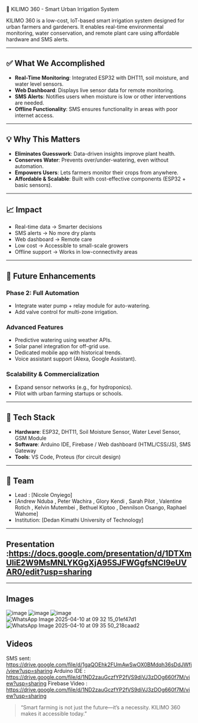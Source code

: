 🌱 KILIMO 360 - Smart Urban Irrigation System

KILIMO 360 is a low-cost, IoT-based smart irrigation system designed for urban farmers and gardeners. It enables real-time environmental monitoring, water conservation, and remote plant care using affordable hardware and SMS alerts.

---

## ✅ What We Accomplished

- **Real-Time Monitoring**: Integrated ESP32 with DHT11, soil moisture, and water level sensors.
- **Web Dashboard**: Displays live sensor data for remote monitoring.
- **SMS Alerts**: Notifies users when moisture is low or other interventions are needed.
- **Offline Functionality**: SMS ensures functionality in areas with poor internet access.

---

## 💡 Why This Matters

- **Eliminates Guesswork**: Data-driven insights improve plant health.
- **Conserves Water**: Prevents over/under-watering, even without automation.
- **Empowers Users**: Lets farmers monitor their crops from anywhere.
- **Affordable & Scalable**: Built with cost-effective components (ESP32 + basic sensors).

---

## 📈 Impact

- Real-time data → Smarter decisions
- SMS alerts → No more dry plants
- Web dashboard → Remote care
- Low cost → Accessible to small-scale growers
- Offline support → Works in low-connectivity areas

---

## 🚀 Future Enhancements

### Phase 2: Full Automation
- Integrate water pump + relay module for auto-watering.
- Add valve control for multi-zone irrigation.

### Advanced Features
- Predictive watering using weather APIs.
- Solar panel integration for off-grid use.
- Dedicated mobile app with historical trends.
- Voice assistant support (Alexa, Google Assistant).

### Scalability & Commercialization
- Expand sensor networks (e.g., for hydroponics).
- Pilot with urban farming startups or schools.

---

## 🔧 Tech Stack

- **Hardware**: ESP32, DHT11, Soil Moisture Sensor, Water Level Sensor, GSM Module
- **Software**: Arduino IDE, Firebase / Web dashboard (HTML/CSS/JS), SMS Gateway
- **Tools**: VS Code, Proteus  (for circuit design)

---

## 🧠 Team

- Lead : [Nicole Onyiego]
- [Andrew Nduba , Peter Wachira , Glory Kendi , Sarah Pilot , Valentine Rotich , Kelvin Mutembei , Bethuel Kiptoo , Dennilson Osango, Raphael Wahome]
- Institution: [Dedan Kimathi University of Technology]

---

## Presentation :https://docs.google.com/presentation/d/1DTXmUliE2W9MsMNLYKGgXjA95SJFWGgfsNCl9eUVAR0/edit?usp=sharing
---
## Images 
![image](https://github.com/user-attachments/assets/c71d3590-9b45-4880-88f8-5929e01a364a)
![image](https://github.com/user-attachments/assets/5d239a46-120e-4dd0-bfcd-e8a48a59fd53)
![image](https://github.com/user-attachments/assets/08d099f0-8c3e-457b-a887-a5826de6c72e)
![WhatsApp Image 2025-04-10 at 09 32 15_01ef47d1](https://github.com/user-attachments/assets/a21afc8c-d76b-45ac-8d1f-8ac018bd5e8d)
![WhatsApp Image 2025-04-10 at 09 35 50_218caad2](https://github.com/user-attachments/assets/3664e001-097a-48eb-b392-6c0a0753b828)

## Videos 
SMS sent: https://drive.google.com/file/d/1gaQOEhk2FUmAwSwOX0BMdqh36sDdJWfj/view?usp=sharing
Arduino IDE : https://drive.google.com/file/d/1ND2zauGczfYP2fVS9diVJ3zDOg660f7M/view?usp=sharing
Firebase Video : https://drive.google.com/file/d/1ND2zauGczfYP2fVS9diVJ3zDOg660f7M/view?usp=sharing
     





> “Smart farming is not just the future—it’s a necessity. KILIMO 360 makes it accessible today.”

